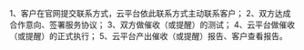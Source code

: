 1、客户在官网提交联系方式，云平台依此联系方式主动联系客户；
2、双方达成合作意向、签署服务协议；
3、双方做催收（或提醒）的测试；
4、云平台做催收（或提醒）的正式执行；
5、云平台产出催收（或提醒）报告、客户查看报告。